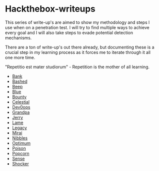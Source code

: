 # Hackthebox-writeups

This series of write-up's are aimed to show my methodology and steps I use when on a penetration test. I will try to find multiple ways to achieve every goal and I will also take steps to evade potential detection mechanisms.

There are a ton of write-up's out there already, but documenting these is a crucial step in my learning process as it forces me to iterate through it all one more time. 

"Repetitio est mater studiorum" - Repetition is the mother of all learning.

+ [Bank](https://github.com/Bengman/Hackthebox-writeups/blob/master/bank.md)
+ [Bashed](https://github.com/Bengman/Hackthebox-writeups/blob/master/bashed.md)
+ [Beep](https://github.com/Bengman/Hackthebox-writeups/blob/master/beep.md)
+ [Blue](https://github.com/Bengman/Hackthebox-writeups/blob/master/blue.md)
+ [Bounty](https://github.com/Bengman/Hackthebox-writeups/blob/master/bounty.md)
+ [Celestial](https://github.com/Bengman/Hackthebox-writeups/blob/master/celestial.md)
+ [Dev0ops](https://github.com/Bengman/Hackthebox-writeups/blob/master/dev0ops.md)
+ [Grandpa](https://github.com/Bengman/Hackthebox-writeups/blob/master/grandpa.md)
+ [Jerry](https://github.com/Bengman/Hackthebox-writeups/blob/master/jerry.md)
+ [Lame](https://github.com/Bengman/Hackthebox-writeups/blob/master/lame.md)
+ [Legacy](https://github.com/Bengman/Hackthebox-writeups/blob/master/legacy.md)
+ [Mirai](https://github.com/Bengman/Hackthebox-writeups/blob/master/mirai.md)
+ [Nibbles](https://github.com/Bengman/Hackthebox-writeups/blob/master/nibbles.md)
+ [Optimum](https://github.com/Bengman/Hackthebox-writeups/blob/master/optimum.md)
+ [Poison](https://github.com/Bengman/Hackthebox-writeups/blob/master/poison.md)
+ [Popcorn](https://github.com/Bengman/Hackthebox-writeups/blob/master/popcorn.md)
+ [Sense](https://github.com/Bengman/Hackthebox-writeups/blob/master/sense.md)
+ [Shocker](https://github.com/Bengman/Hackthebox-writeups/blob/master/shocker.md)
